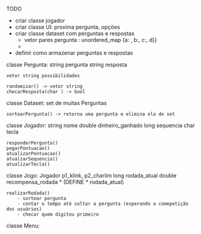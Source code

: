 TODO

- criar classe jogador
- criar classe UI: proxima pergunta, opções
- criar classe dataset com perguntas e respostas
  - vetor pares pergunta <string>: unordered_map {a: <string>, b:<string>, c:<string>, d<string>}} 
  - 
- definir como armazenar perguntas e respostas

classe Pergunta: 
    string pergunta
    string resposta

    vetor string possibilidades

    randomizar() -> vetor string
    checarResposta(char ) -> bool

classe Dataset:
    set de muitas Perguntas

    sortearPergunta() -> retorna uma pergunta e elimina ela do set

classe Jogador:
    string nome
    double dinheiro_ganhado
    long sequencia
    char tecla

    responderPergunta()
    pegarPontuacao()
    atualizarPontuacao()
    atualzarSequencia()
    atualizarTecla()

classe Jogo: 
    Jogador p1_klink, p2_charlim
    long rodada_atual
    double recompensa_rodada * (DEFINE * rodada_atual)
    
    realizarRodada()
        - sortear pergunta
        - contar o tempo até soltar a pergunta (esperando a comepetição dos usuários)
        - checar quem digitou primeiro

classe Menu:

